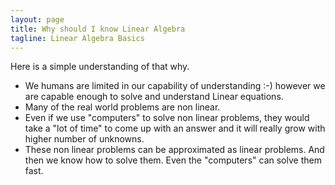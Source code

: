 ```yaml
---
layout: page
title: Why should I know Linear Algebra
tagline: Linear Algebra Basics
---
```


Here is a simple understanding of that why. 

* We humans are limited in our capability of understanding :-) however we are capable enough to solve and understand Linear equations. 
* Many of the real world problems are non linear. 
* Even if we use "computers" to solve non linear problems, they would take a "lot of time" to come up with an answer and it will really grow with higher number of unknowns. 
* These non linear problems can be approximated as linear problems. And then we know how to solve them. Even the "computers" can solve them fast.   
